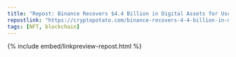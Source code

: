 ```yaml
---
title: "Repost: Binance Recovers $4.4 Billion in Digital Assets for Users Amid Deposit Errors"
repostlink: "https://cryptopotato.com/binance-recovers-4-4-billion-in-digital-assets-for-users-amid-deposit-errors/"
tags: [NFT, blockchain]
---
```


{% include embed/linkpreview-repost.html %}
